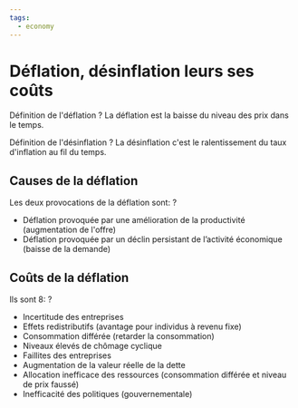 ```yaml
---
tags:
  - economy
---
```


# Déflation, désinflation leurs ses coûts

Définition de l'déflation
?
La déflation est la baisse du niveau des prix dans le temps.
<!--SR:!2023-09-25,3,250-->

Définition de l'désinflation
?
La désinflation c'est le ralentissement du taux d'inflation au fil du temps.
<!--SR:!2023-09-25,2,230-->


## Causes de la déflation
Les deux provocations de la déflation sont:
?
- Déflation provoquée par une amélioration de la productivité (augmentation de l'offre)
- Déflation provoquée par un déclin persistant de l’activité économique (baisse de la demande)

## Coûts de la déflation
Ils sont 8:
?
- Incertitude des entreprises
- Effets redistributifs (avantage pour individus à revenu fixe)
- Consommation différée (retarder la consommation)
- Niveaux élevés de chômage cyclique
- Faillites des entreprises
- Augmentation de la valeur réelle de la dette
- Allocation inefficace des ressources (consommation différée et niveau de prix faussé)
- Inefficacité des politiques (gouvernementale)